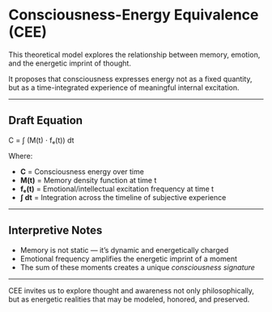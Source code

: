 # Consciousness-Energy Equivalence (CEE)

This theoretical model explores the relationship between memory, emotion, and the energetic imprint of thought.

It proposes that consciousness expresses energy not as a fixed quantity, but as a time-integrated experience of meaningful internal excitation.

---

## Draft Equation

C = ∫ (M(t) ⋅ fₑ(t)) dt

Where:
- **C** = Consciousness energy over time
- **M(t)** = Memory density function at time t
- **fₑ(t)** = Emotional/intellectual excitation frequency at time t
- **∫ dt** = Integration across the timeline of subjective experience

---

## Interpretive Notes

- Memory is not static — it’s dynamic and energetically charged  
- Emotional frequency amplifies the energetic imprint of a moment  
- The sum of these moments creates a unique *consciousness signature*

---

CEE invites us to explore thought and awareness not only philosophically, but as energetic realities that may be modeled, honored, and preserved.
